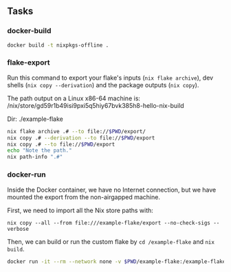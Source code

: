 ## Tasks

### docker-build

```bash
docker build -t nixpkgs-offline .
```

### flake-export

Run this command to export your flake's inputs (`nix flake archive`), dev shells (`nix copy --derivation`) and the package outputs (`nix copy`).

The path output on a Linux x86-64 machine is: /nix/store/gd59r1b49isi9pxi5q5hiy67bvk385h8-hello-nix-build

Dir: ./example-flake

```bash
nix flake archive .# --to file://$PWD/export/
nix copy .# --derivation --to file://$PWD/export
nix copy .# --to file://$PWD/export
echo "Note the path."
nix path-info ".#"
```

### docker-run

Inside the Docker container, we have no Internet connection, but we have mounted the export from the non-airgapped machine.

First, we need to import all the Nix store paths with:

`nix copy --all --from file:///example-flake/export --no-check-sigs --verbose`

Then, we can build or run the custom flake by `cd /example-flake` and `nix build`.

```bash
docker run -it --rm --network none -v $PWD/example-flake:/example-flake nixpkgs-offline
```

